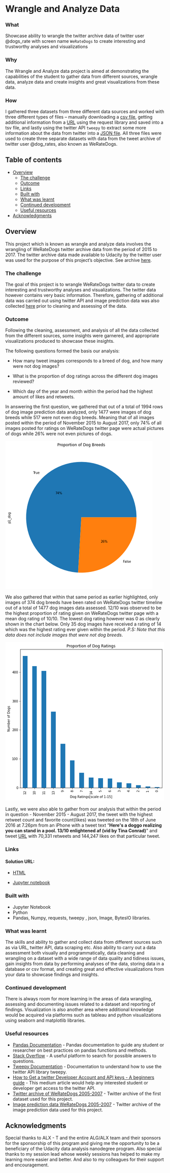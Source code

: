 # Wrangle and Analyze Data

### What
Showcase ability to wrangle the twitter archive data of twitter user @dogs_rate  with screen name `WeRateDogs` to create interesting and trustworthy analyses and visualizations

### Why
The Wrangle and Analyze data project is aimed at demonstrating the capabilities of the student to gather data from different sources, wrangle data, analyze data and create insights and great visualizations from these data.

### How
I gathered three datasets from three different data sources and worked with three different types of files – manually downloading a [csv file](https://d17h27t6h515a5.cloudfront.net/topher/2017/August/59a4e958_twitter-archive-enhanced/twitter-archive-enhanced.csv), getting additional information from a [URL](https://d17h27t6h515a5.cloudfront.net/topher/2017/August/599fd2ad_image-predictions/image-predictions.tsv) using the request library and saved into a tsv file, and lastly using the twitter API `tweepy` to extract some more information about the data from twitter into a [JSON file](./tweet_json.txt). All three files were used to create three separate datasets with data from the tweet archive of twitter user @dog_rates, also known as WeRateDogs.

## Table of contents

- [Overview](#overview)
  - [The challenge](#the-challenge)
  - [Outcome](#outcome)
  - [Links](#links)
  - [Built with](#built-with)
  - [What was learnt](#what-was-learnt)
  - [Continued development](#continued-development)
  - [Useful resources](#useful-resources)
- [Acknowledgments](#acknowledgments)


## Overview
This project which is known as wrangle and analyze data involves the wrangling of WeRateDogs twitter archive data from the period of 2015 to 2017. The twitter archive data made available to Udacity by the twitter user was used for the purpose of this project’s objective. See archive [here]( https://d17h27t6h515a5.cloudfront.net/topher/2017/August/59a4e958_twitter-archive-enhanced/twitter-archive-enhanced.csv ).

### The challenge 
The goal of this project is to wrangle WeRateDogs twitter data to create interesting and trustworthy analyses and visualizations. The twitter data however contains very basic information. Therefore, gathering of additional data was carried out using twitter API and image prediction data was also collected [here](https://d17h27t6h515a5.cloudfront.net/topher/2017/August/599fd2ad_image-predictions/image-predictions.tsv) prior to  cleaning and assessing of the data.


### Outcome
Following the cleaning, assessment, and analysis of all the data collected from the different sources, some insights were garnered, and appropriate visualizations produced to showcase these insights.

The following questions formed the basis our analysis:

- How many tweet images corresponds to a breed of dog, and how many were not dog images?

- What is the proportion of dog ratings across the different dog images reviewed?

- Which day of the year and month within the period had the highest amount of likes and retweets.

In answering the first question, we gathered that out of a total of 1994 rows of dog image prediction data analyzed, only 1477 were images of dog breeds while 517 were not even dog breeds. Meaning that of all images posted within the period of November 2015 to August 2017, only 74% of all images posted for ratings on WeRateDogs twitter page were actual pictures of dogs while 26% were not even pictures of dogs.

![dog proportion](https://github.com/mchenryspagg/wrangle-and-analyze-data/blob/ca89b90e6d96dcb4d140ef52e6c6fe7aa38c8ebf/dog%20proportion.png)

We also gathered that within that same period as earlier highlighted, only images of 374 dog breeds have been rated on WeRateDogs twitter timeline out of a total of 1477 dog images data assessed. 12/10 was observed to be the highest proportion of rating given on WeRateDogs twitter page with a mean dog rating of 10/10. The lowest dog rating however was 0 as clearly shown in the chart below. Only 35 dog images have received a rating of 14 which was the highest rating ever given within the period.
_P.S: Note that this data does not include images that were not dog breeds_.

![dog ratings](https://github.com/mchenryspagg/wrangle-and-analyze-data/blob/ca89b90e6d96dcb4d140ef52e6c6fe7aa38c8ebf/dog%20ratings.png)

Lastly, we were also able to gather from our analysis that within the period in question - November 2015 - August 2017, the tweet with the highest retweet count and favorite count(likes) was tweeted on the 18th of June 2016 at 7.26pm from an iPhone with a tweet text “**Here's a doggo realizing you can stand in a pool. 13/10 enlightened af (vid by Tina Conrad)**" and tweet [URL]( https://twitter.com/dog_rates/status/744234799360020481/) with 70,331 retweets and 144,247 likes on that particular tweet.

### Links

#### Solution URL: 

- [HTML](./wrangle_act.html)

- [Jupyter notebook](./wrangle_act.ipynb)


### Built with

- Jupyter Notebook
- Python
- Pandas, Numpy, requests, tweepy , json, Image, BytesIO libraries.

### What was learnt

The skills and ability to gather and collect data from different sources such as via URL, twitter API, data scraping etc. Also ability to carry out a data assessment both visually and programmatically, data cleaning and wrangling on a dataset with a wide range of data quality and tidiness issues, gain insights from data by performing analyses of the data, storing data in a database or csv format, and creating great and effective visualizations from your data to showcase findings and insights.

### Continued development

There is always room for more learning in the areas of data wrangling, assessing and documenting issues related to a dataset and reporting of findings. Visualization is also another area where additional knowledge would be acquired via platforms such as tableau and python visualizations using seaborn and matplotlib libraries.

### Useful resources

- [Pandas Documentation](https://pandas.pydata.org/pandas-docs/stable/reference/frame.html) - Pandas documentation to guide any student or researcher on best practices on pandas functions and methods.
- [Stack Overflow](https://stackoverflow.com/questions/25646200/python-convert-timedelta-to-int-in-a-dataframe) - A useful platform  to search for possible answers to questions.
- [Tweepy Documentation](https://docs.tweepy.org/en/stable/) - Documentation to understand how to use the twitter API library tweepy.
- [How to Get a twitter Developer Account and API keys - A beginners guide](https://medium.com/@Nonso_Analytics/how-to-get-a-twitter-developer-account-and-api-key-a-beginners-guide-1c5c18765a9d) - This medium article would help any interested student or developer get access to the twitter API.
- [Twitter archive of WeRateDogs 2005-2007](https://d17h27t6h515a5.cloudfront.net/topher/2017/August/59a4e958_twitter-archive-enhanced/twitter-archive-enhanced.csv) - Twitter archive of the first dataset used for this project.
- [Image prediction data WeRateDogs 2005-2007](https://d17h27t6h515a5.cloudfront.net/topher/2017/August/599fd2ad_image-predictions/image-predictions.tsv) - Twitter archive of the image prediction data used for this project.


## Acknowledgments
Special thanks to ALX - T and the entire ALG/ALX team and their sponsors for the sponsorship of this program and giving me the opportunity to be a beneficiary of the Udacity data analysis nanodegree program. Also special thanks to my session lead whose weekly sessions has helped to make my learning more easier and better. And also to my colleagues for their support and encouragement.
